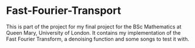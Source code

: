 # Fast-Fourier-Transport
This is part of the project for my final project for the BSc Mathematics at Queen Mary, University of London. It contains my implementation of the Fast Fourier Transform, a denoising function and some songs to test it with.
